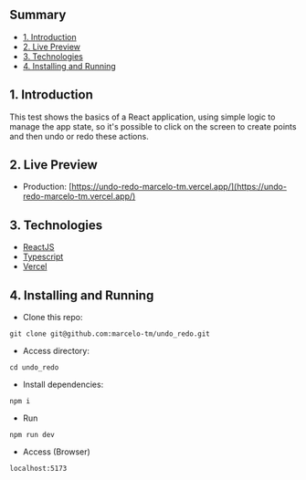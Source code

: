 ## Summary
  - [1. Introduction](#1-introduction)
  - [2. Live Preview](#2-live-preview)
  - [3. Technologies](#3-technologies)
  - [4. Installing and Running](#4-installing-and-running)

## 1. Introduction
This test shows the basics of a React application, using simple logic to manage the app state, so it's possible to click on the screen to create points and then undo or redo these actions.

## 2. Live Preview
- Production: [https://undo-redo-marcelo-tm.vercel.app/](https://undo-redo-marcelo-tm.vercel.app/)

## 3. Technologies
- [ReactJS](https://reactjs.org/)
- [Typescript](https://www.typescriptlang.org/)
- [Vercel](https://www.vercel.org/)

## 4. Installing and Running
- Clone this repo:
```
git clone git@github.com:marcelo-tm/undo_redo.git
```
- Access directory:
```
cd undo_redo
```
- Install dependencies:
```
npm i
```
- Run
```
npm run dev
```
- Access (Browser)
```
localhost:5173
```